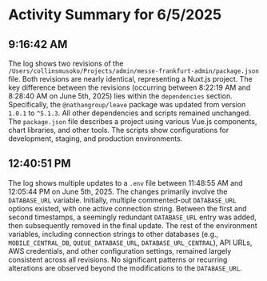 # Activity Summary for 6/5/2025

## 9:16:42 AM
The log shows two revisions of the `/Users/collinsmusoko/Projects/admin/messe-frankfurt-admin/package.json` file.  Both revisions are nearly identical, representing a Nuxt.js project.  The key difference between the revisions (occurring between 8:22:19 AM and 8:28:40 AM on June 5th, 2025) lies within the `dependencies` section.  Specifically, the `@nathangroup/leave` package was updated from version `1.0.1` to `^5.1.3`.  All other dependencies and scripts remained unchanged.  The `package.json` file describes a project using various Vue.js components,  chart libraries, and other tools.  The scripts show configurations for development, staging, and production environments.


## 12:40:51 PM
The log shows multiple updates to a `.env` file between 11:48:55 AM and 12:05:44 PM on June 5th, 2025.  The changes primarily involve the `DATABASE_URL` variable.  Initially, multiple commented-out `DATABASE_URL` options existed,  with one active connection string. Between the first and second timestamps, a seemingly redundant `DATABASE_URL` entry was added, then subsequently removed in the final update. The rest of the environment variables, including connection strings to other databases (e.g., `MOBILE_CENTRAL_DB`, `QUEUE_DATABASE_URL`, `DATABASE_URL_CENTRAL`), API URLs, AWS credentials, and other configuration settings, remained largely consistent across all revisions.  No significant patterns or recurring alterations are observed beyond the modifications to the `DATABASE_URL`.
